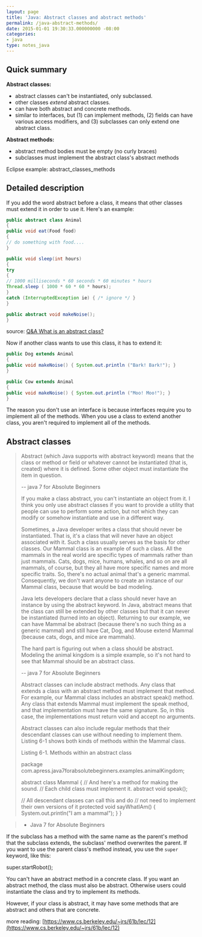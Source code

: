 ```yaml
---
layout: page
title: 'Java: Abstract classes and abstract methods'
permalink: /java-abstract-methods/
date: 2015-01-01 19:30:33.000000000 -08:00
categories:
- java
type: notes_java
---
```


## Quick summary

**Abstract classes:**

* abstract classes can't be instantiated, only subclassed.
* other classes _extend_ abstract classes.
* can have both abstract and concrete methods.
* similar to interfaces, but (1) can implement methods, (2) fields can have various access modifiers, and (3) subclasses can only extend one abstract class.

**Abstract methods:**

* abstract method bodies must be empty (no curly braces)
* subclasses must implement the abstract class's abstract methods

Eclipse example: abstract_classes_methods

## Detailed description

If you add the word abstract before a class, it means that other classes must extend it in order to use it. Here's an example:

```java
public abstract class Animal
{
public void eat(Food food)
{
// do something with food....
}

public void sleep(int hours)
{
try
{
// 1000 milliseconds * 60 seconds * 60 minutes * hours
Thread.sleep ( 1000 * 60 * 60 * hours);
}
catch (InterruptedException ie) { /* ignore */ }
}

public abstract void makeNoise();
}
```

source: [Q&A What is an abstract class?](http://www.javacoffeebreak.com/faq/faq0084.html)

Now if another class wants to use this class, it has to extend it:

```java
public Dog extends Animal
{
public void makeNoise() { System.out.println ("Bark! Bark!"); }
}

public Cow extends Animal
{
public void makeNoise() { System.out.println ("Moo! Moo!"); }
}
```

The reason you don't use an interface is because interfaces require you to implement all of the methods. When you use a class to extend another class, you aren't required to implement all of the methods.

## Abstract classes

> Abstract (which Java supports with abstract keyword) means that the class or method or field or whatever cannot be instantiated (that is, created) where it is defined. Some other object must instantiate the item in question.
>
> -- java 7 for Absolute Beginners
>
> If you make a class abstract, you can't instantiate an object from it. I think you only use abstract classes if you want to provide a utility that people can use to perform some action, but not which they can modify or somehow instantiate and use in a different way.
>
> Sometimes, a Java developer writes a class that should never be instantiated. That is, it's a class that will never have an object associated with it. Such a class usually serves as the basis for other classes. Our Mammal class is an example of such a class. All the mammals in the real world are specific types of mammals rather than just mammals. Cats, dogs, mice, humans, whales, and so on are all mammals, of course, but they all have more specific names and more specific traits. So, there's no actual animal that's a generic mammal. Consequently, we don't want anyone to create an instance of our Mammal class, because that would be bad modeling.
>
> Java lets developers declare that a class should never have an instance by using the abstract keyword. In Java, abstract means that the class can still be extended by other classes but that it can never be instantiated (turned into an object). Returning to our example, we can have Mammal be abstract (because there's no such thing as a generic mammal) and still have Cat, Dog, and Mouse extend Mammal (because cats, dogs, and mice are mammals).
>
> The hard part is figuring out when a class should be abstract. Modeling the animal kingdom is a simple example, so it's not hard to see that Mammal should be an abstract class.
>
> -- java 7 for Absolute Beginners
>
> Abstract classes can include abstract methods. Any class that extends a class with an abstract method must implement that method. For example, our Mammal class includes an abstract speak() method. Any class that extends Mammal must implement the speak method, and that implementation must have the same signature. So, in this case, the implementations must return void and accept no arguments.
>
> Abstract classes can also include regular methods that their descendant classes can use without needing to implement them. Listing 6-1 shows both kinds of methods within the Mammal class.
>
> Listing 6-1\. Methods within an abstract class
>
> package com.apress.java7forabsolutebeginners.examples.animalKingdom;
>
> abstract class Mammal {
>  // And here's a method for making the sound.
>  // Each child class must implement it.
>  abstract void speak();
>
> // All descendant classes can call this and do
>  // not need to implement their own versions of it
>  protected void sayWhatIAm() {
>  System.out.println("I am a mammal");
>  }
>  }

>
> - Java 7 for Absolute Beginners

If the subclass has a method with the same name as the parent's method that the subclass extends, the subclass' method overwrites the parent. If you want to use the parent class's method instead, you use the `super` keyword, like this:

super.startRobot();

You can't have an abstract method in a concrete class. If you want an abstract method, the class must also be abstract. Otherwise users could instantiate the class and try to implement its methods.

However, if your class is abstract, it may have some methods that are abstract and others that are concrete.

more reading: [https://www.cs.berkeley.edu/~jrs/61b/lec/12](https://www.cs.berkeley.edu/~jrs/61b/lec/12)